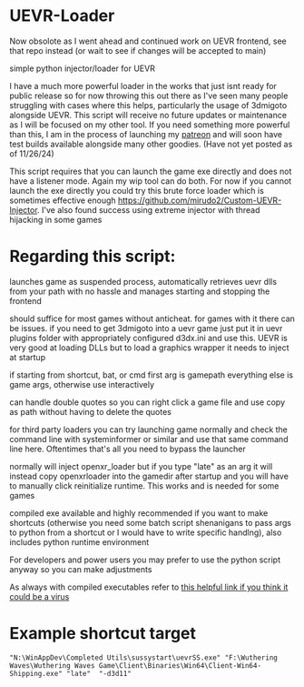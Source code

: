 # UEVR-Loader
Now obsolote as I went ahead and continued work on UEVR frontend, see that repo instead (or wait to see if changes will be accepted to main)

simple python injector/loader for UEVR

I have a much more powerful loader in the works that just isnt ready for public release so for now throwing this out there as I've seen many people struggling with cases where this helps, particularly the usage of 3dmigoto alongside UEVR. This script will receive no future updates or maintenance as I will be focused on my other tool. If you need something more powerful than this, I am in the process of launching my [patreon](https://www.patreon.com/c/lobotomyx) and will soon have test builds available alongside many other goodies. (Have not yet posted as of 11/26/24)

This script requires that you can launch the game exe directly and does not have a listener mode. Again my wip tool can do both. For now if you cannot launch the exe directly you could try this brute force loader which is sometimes effective enough https://github.com/mirudo2/Custom-UEVR-Injector. I've also found success using extreme injector with thread hijacking in some games

# Regarding this script:

launches game as suspended process, automatically retrieves uevr dlls from your path with no hassle and manages starting and stopping the frontend

should suffice for most games without anticheat. for games with it there can be issues. 
if you need to get 3dmigoto into a uevr game just put it in uevr plugins folder with appropriately configured d3dx.ini and use this. UEVR is very good at loading DLLs but to load a graphics wrapper it needs to inject at startup

if starting from shortcut, bat, or cmd first arg is gamepath everything else is game args, otherwise use interactively

can handle double quotes so you can right click a game file and use copy as path without having to delete the quotes

for third party loaders you can try launching game normally and check the command line with systeminformer or similar and use that same command line here. Oftentimes that's all you need to bypass the launcher 

normally will inject openxr_loader but if you type "late" as an arg it will instead copy openxrloader into the gamedir after startup and you will have to manually click reinitialize runtime. This works and is needed for some games

compiled exe available and highly recommended if you want to make shortcuts  (otherwise you need some batch script shenanigans to pass args to python from a shortcut or I would have to write specific handlng), also includes python runtime environment

For developers and power users you may prefer to use the python script anyway so you can make adjustments

As always with compiled executables refer to [this helpful link if you think it could be a virus](https://github.com/elbadcode/NoItsNotaVirus)


# Example shortcut target 

```"N:\WinAppDev\Completed Utils\sussystart\uevrSS.exe" "F:\Wuthering Waves\Wuthering Waves Game\Client\Binaries\Win64\Client-Win64-Shipping.exe" "late"  "-d3d11"```
